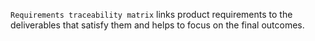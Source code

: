 `Requirements traceability matrix` links product requirements to the deliverables that satisfy them and helps to focus on the final outcomes.
